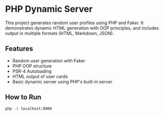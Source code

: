# PHP Dynamic Server

This project generates random user profiles using PHP and Faker. It demonstrates dynamic HTML generation with OOP principles, and includes output in multiple formats (HTML, Markdown, JSON).

## Features

- Random user generation with Faker
- PHP OOP structure
- PSR-4 Autoloading
- HTML output of user cards
- Basic dynamic server using PHP's built-in server

## How to Run

```bash
php -S localhost:8000
